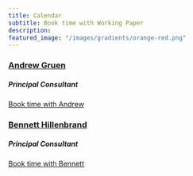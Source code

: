 ```yaml
---
title: Calendar
subtitle: Book time with Working Paper
description: 
featured_image: "/images/gradients/orange-red.png"
---
```


<!-- Google Calendar Appointment Scheduling begin -->
### [Andrew Gruen](/andrew-gruen)
##### Principal Consultant
<a href="/calendar/andrew" class="button">Book time with Andrew</a>
### [Bennett Hillenbrand](/bennett-hillenbrand)
##### Principal Consultant
<a href="/calendar/bennett" class="button">Book time with Bennett</a>
<!-- end Google Calendar Appointment Scheduling -->
